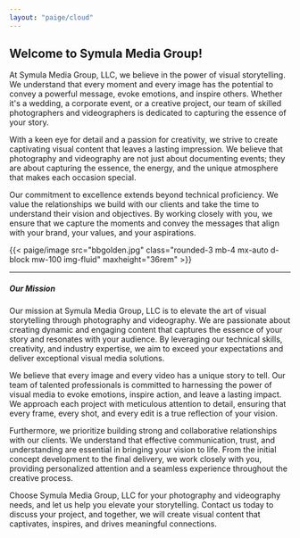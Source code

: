 ```yaml
---
layout: "paige/cloud"
---
```


## Welcome to Symula Media Group!


At Symula Media Group, LLC, we believe in the power of visual storytelling. We understand that every moment and every image has the potential to convey a powerful message, evoke emotions, and inspire others. Whether it's a wedding, a corporate event, or a creative project, our team of skilled photographers and videographers is dedicated to capturing the essence of your story.

With a keen eye for detail and a passion for creativity, we strive to create captivating visual content that leaves a lasting impression. We believe that photography and videography are not just about documenting events; they are about capturing the essence, the energy, and the unique atmosphere that makes each occasion special.

Our commitment to excellence extends beyond technical proficiency. We value the relationships we build with our clients and take the time to understand their vision and objectives. By working closely with you, we ensure that we capture the moments and convey the messages that align with your brand, your values, and your aspirations.

{{< paige/image src="bbgolden.jpg" class="rounded-3 mb-4 mx-auto d-block mw-100 img-fluid" maxheight="36rem" >}}

---

##### Our Mission

Our mission at Symula Media Group, LLC is to elevate the art of visual storytelling through photography and videography. We are passionate about creating dynamic and engaging content that captures the essence of your story and resonates with your audience. By leveraging our technical skills, creativity, and industry expertise, we aim to exceed your expectations and deliver exceptional visual media solutions.

We believe that every image and every video has a unique story to tell. Our team of talented professionals is committed to harnessing the power of visual media to evoke emotions, inspire action, and leave a lasting impact. We approach each project with meticulous attention to detail, ensuring that every frame, every shot, and every edit is a true reflection of your vision.

Furthermore, we prioritize building strong and collaborative relationships with our clients. We understand that effective communication, trust, and understanding are essential in bringing your vision to life. From the initial concept development to the final delivery, we work closely with you, providing personalized attention and a seamless experience throughout the creative process.

Choose Symula Media Group, LLC for your photography and videography needs, and let us help you elevate your storytelling. Contact us today to discuss your project, and together, we will create visual content that captivates, inspires, and drives meaningful connections.